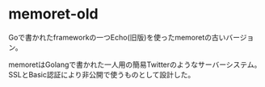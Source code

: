 # memoret-old
Goで書かれたframeworkの一つEcho(旧版)を使ったmemoretの古いバージョン。

memoretはGolangで書かれた一人用の簡易Twitterのようなサーバーシステム。
SSLとBasic認証により非公開で使うものとして設計した。

